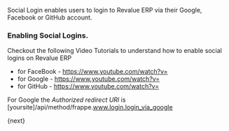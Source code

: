 Social Login enables users to login to Revalue ERP via their Google, Facebook or GitHub account.

### Enabling Social Logins.

Checkout the following Video Tutorials to understand how to enable social logins on Revalue ERP

* for FaceBook - https://www.youtube.com/watch?v=
* for Google - https://www.youtube.com/watch?v=
* for GitHub - https://www.youtube.com/watch?v=

For Google the *Authorized redirect URI* is [yoursite]/api/method/frappe.www.login.login_via_google

{next}
